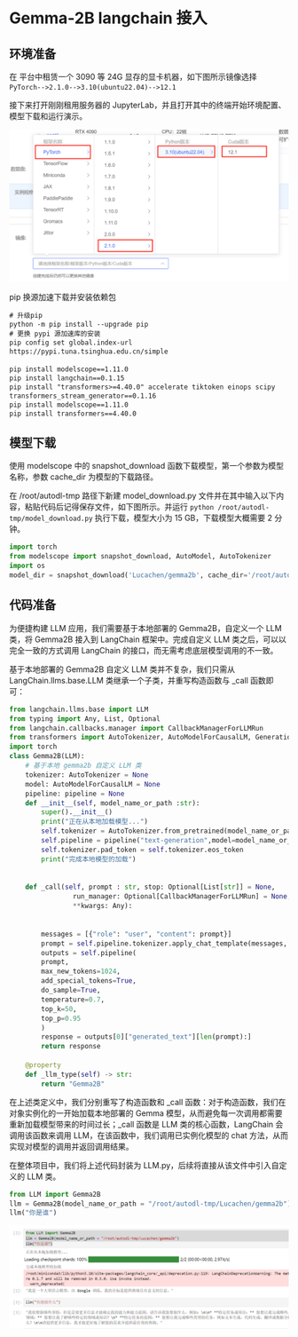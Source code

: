 # Gemma-2B langchain 接入

## 环境准备  

在 平台中租赁一个 3090 等 24G 显存的显卡机器，如下图所示镜像选择 `PyTorch-->2.1.0-->3.10(ubuntu22.04)-->12.1 `

接下来打开刚刚租用服务器的 JupyterLab，并且打开其中的终端开始环境配置、模型下载和运行演示。  

![Alt text](images/image-1.png)

pip 换源加速下载并安装依赖包

```shell
# 升级pip
python -m pip install --upgrade pip
# 更换 pypi 源加速库的安装
pip config set global.index-url https://pypi.tuna.tsinghua.edu.cn/simple

pip install modelscope==1.11.0
pip install langchain==0.1.15
pip install "transformers>=4.40.0" accelerate tiktoken einops scipy transformers_stream_generator==0.1.16
pip install modelscope==1.11.0
pip install transformers==4.40.0
```  


## 模型下载

使用 modelscope 中的 snapshot_download 函数下载模型，第一个参数为模型名称，参数 cache_dir 为模型的下载路径。

在 /root/autodl-tmp 路径下新建 model_download.py 文件并在其中输入以下内容，粘贴代码后记得保存文件，如下图所示。并运行 `python /root/autodl-tmp/model_download.py` 执行下载，模型大小为 15 GB，下载模型大概需要 2 分钟。

```python  
import torch
from modelscope import snapshot_download, AutoModel, AutoTokenizer
import os
model_dir = snapshot_download('Lucachen/gemma2b', cache_dir='/root/autodl-tmp', revision='master')
```

## 代码准备

为便捷构建 LLM 应用，我们需要基于本地部署的 Gemma2B，自定义一个 LLM 类，将 Gemma2B 接入到 LangChain 框架中。完成自定义 LLM 类之后，可以以完全一致的方式调用 LangChain 的接口，而无需考虑底层模型调用的不一致。

基于本地部署的 Gemma2B 自定义 LLM 类并不复杂，我们只需从 LangChain.llms.base.LLM 类继承一个子类，并重写构造函数与 _call 函数即可：

```python
from langchain.llms.base import LLM
from typing import Any, List, Optional
from langchain.callbacks.manager import CallbackManagerForLLMRun
from transformers import AutoTokenizer, AutoModelForCausalLM, GenerationConfig, pipeline
import torch
class Gemma2B(LLM):
    # 基于本地 gemma2b 自定义 LLM 类
    tokenizer: AutoTokenizer = None
    model: AutoModelForCausalLM = None
    pipeline: pipeline = None    
    def __init__(self, model_name_or_path :str):
        super().__init__()
        print("正在从本地加载模型...")
        self.tokenizer = AutoTokenizer.from_pretrained(model_name_or_path)
        self.pipeline = pipeline("text-generation",model=model_name_or_path,model_kwargs={"torch_dtype": torch.bfloat16},device="cuda")
        self.tokenizer.pad_token = self.tokenizer.eos_token
        print("完成本地模型的加载")

    
    def _call(self, prompt : str, stop: Optional[List[str]] = None,
                run_manager: Optional[CallbackManagerForLLMRun] = None,
                **kwargs: Any):

        
        messages = [{"role": "user", "content": prompt}]
        prompt = self.pipeline.tokenizer.apply_chat_template(messages, tokenize=False, add_generation_prompt=True)
        outputs = self.pipeline(
        prompt,
        max_new_tokens=1024,
        add_special_tokens=True,
        do_sample=True,
        temperature=0.7,
        top_k=50,
        top_p=0.95
        )
        response = outputs[0]["generated_text"][len(prompt):]
        return response
        
    @property
    def _llm_type(self) -> str:
        return "Gemma2B"
```

在上述类定义中，我们分别重写了构造函数和 _call 函数：对于构造函数，我们在对象实例化的一开始加载本地部署的 Gemma 模型，从而避免每一次调用都需要重新加载模型带来的时间过长；_call 函数是 LLM 类的核心函数，LangChain 会调用该函数来调用 LLM，在该函数中，我们调用已实例化模型的 chat 方法，从而实现对模型的调用并返回调用结果。

在整体项目中，我们将上述代码封装为 LLM.py，后续将直接从该文件中引入自定义的 LLM 类。

```python
from LLM import Gemma2B
llm = Gemma2B(model_name_or_path = "/root/autodl-tmp/Lucachen/gemma2b")
llm("你是谁")
```

![Alt text](images/image-4.png)